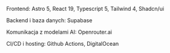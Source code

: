 Frontend:
Astro 5, 
React 19, 
Typescript 5, 
Tailwind 4, 
Shadcn/ui

Backend i baza danych:
Supabase

Komunikacja z modelami AI:
Openrouter.ai

CI/CD i hosting:
Github Actions,
DigitalOcean 